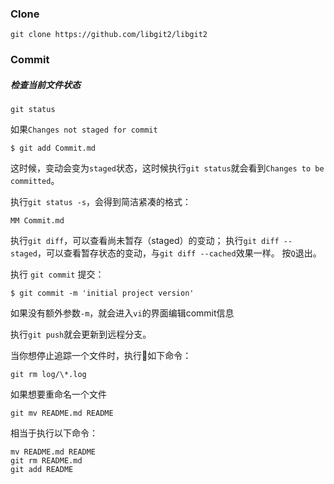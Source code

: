 ### Clone

```
git clone https://github.com/libgit2/libgit2
```

### Commit

##### 检查当前文件状态

```
git status
```

如果`Changes not staged for commit`

```
$ git add Commit.md
```

这时候，变动会变为`staged`状态，这时候执行`git status`就会看到`Changes to be committed`。

执行`git status -s`，会得到简洁紧凑的格式：

```
MM Commit.md
```

执行`git diff`，可以查看尚未暂存（staged）的变动；
执行`git diff --staged`，可以查看暂存状态的变动，与`git diff --cached`效果一样。
按`Q`退出。

执行 `git commit` 提交：
```
$ git commit -m 'initial project version'
```

如果没有额外参数`-m`，就会进入`vi`的界面编辑commit信息

执行`git push`就会更新到远程分支。

当你想停止追踪一个文件时，执行如下命令：
```
git rm log/\*.log
```

如果想要重命名一个文件
```
git mv README.md README
```
相当于执行以下命令：
```
mv README.md README
git rm README.md
git add README
```
